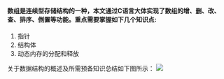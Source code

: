 #### 数组是连续型存储结构的一种，本文通过C语言大体实现了数组的增、删、改、查、排序、倒置等功能。重点需要掌握如下几个知识点:
1. 指针
2. 结构体
3. 动态内存的分配和释放

关于数据结构的概述及所需预备知识总结如下图所示：
![](http://po4tl1gtx.bkt.clouddn.com/Fs8RIgbsuyz8zkyLtYjV1cvSs-n3)

